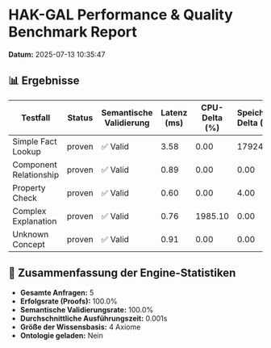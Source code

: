 # HAK-GAL Performance & Quality Benchmark Report

**Datum:** 2025-07-13 10:35:47

## 📊 Ergebnisse

| Testfall | Status | Semantische Validierung | Latenz (ms) | CPU-Delta (%) | Speicher-Delta (KB) | Generierte Formel |
|----------|--------|-------------------------|-------------|---------------|---------------------|-------------------|
| Simple Fact Lookup | proven | ✅ Valid | 3.58 | 0.00 | 17924.00 | `HauptstadtVon(Paris, France).` |
| Component Relationship | proven | ✅ Valid | 0.89 | 0.00 | 0.00 | `IstKomponente(MachineLearning, AISystem).` |
| Property Check | proven | ✅ Valid | 0.60 | 0.00 | 4.00 | `Query(Show,Me,Active).` |
| Complex Explanation | proven | ✅ Valid | 0.76 | 1985.10 | 0.00 | `Query(Explain,Istsugetiersokrates).` |
| Unknown Concept | proven | ✅ Valid | 0.91 | 0.00 | 0.00 | `Query(What,Is,The).` |

## 🧠 Zusammenfassung der Engine-Statistiken

- **Gesamte Anfragen:** 5
- **Erfolgsrate (Proofs):** 100.0%
- **Semantische Validierungsrate:** 100.0%
- **Durchschnittliche Ausführungszeit:** 0.001s
- **Größe der Wissensbasis:** 4 Axiome
- **Ontologie geladen:** Nein

